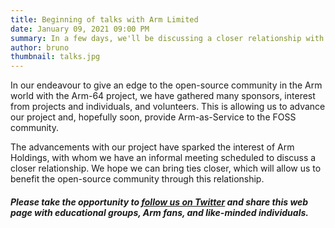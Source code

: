 ```yaml
---
title: Beginning of talks with Arm Limited
date: January 09, 2021 09:00 PM
summary: In a few days, we'll be discussing a closer relationship with Arm Limited
author: bruno
thumbnail: talks.jpg
---
```


In our endeavour to give an edge to the open-source community in the Arm world with the Arm-64 project, we have gathered many sponsors, interest from projects and individuals, and volunteers. This is allowing us to advance our project and, hopefully soon, provide Arm-as-Service to the FOSS community.

The advancements with our project have sparked the interest of Arm Holdings, with whom we have an informal meeting scheduled to discuss a closer relationship. We hope we can bring ties closer, which will allow us to benefit the open-source community through this relationship.

##### Please take the opportunity to [follow us on Twitter](https://twitter.com/fosshostorg) and share this web page with educational groups, Arm fans, and like-minded individuals.
